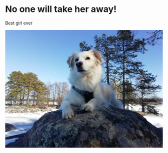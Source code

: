 # No one will take her away!
Best girl ever


![majestic](https://raw.githubusercontent.com/ardasevinc/ardasevinc.github.io/master/belka.jpeg)
